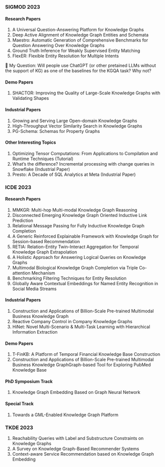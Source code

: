 ### SIGMOD 2023
#### Research Papers
1. A Universal Question-Answering Platform for Knowledge Graphs
2. Deep Active Alignment of Knowledge Graph Entities and Schemata
3. Maestro: Automatic Generation of Comprehensive Benchmarks for Question Answering Over Knowledge Graphs
4. Ground Truth Inference for Weakly Supervised Entity Matching
5. FlexER: Flexible Entity Resolution for Multiple Intents

🤔 My Question: Will people use ChatGPT (or other pretained LLMs without the support of KG) as one of the baselines for the KGQA task? Why not?

#### Demo Papers
1. SHACTOR: Improving the Quality of Large-Scale Knowledge Graphs with Validating Shapes

#### Industrial Papers
1. Growing and Serving Large Open-domain Knowledge Graphs
2. High-Throughput Vector Similarity Search in Knowledge Graphs
3. PG-Schema: Schemas for Property Graphs

#### Other Interesting Topics
1. Optimizing Tensor Computations: From Applications to Compilation and Runtime Techniques (Tutorial)
2. What’s the difference? Incremental processing with change queries in Snowflake (Industrial Paper)
3. Presto: A Decade of SQL Analytics at Meta (Industrial Paper)

### ICDE 2023
#### Research Papers
1. MMKGR: Multi-hop Multi-modal Knowledge Graph Reasoning
2. Disconnected Emerging Knowledge Graph Oriented Inductive Link Prediction
3. Relational Message Passing for Fully Inductive Knowledge Graph Completion
4. A Generic Reinforced Explainable Framework with Knowledge Graph for Session-based Recommendation
5. RETIA: Relation-Entity Twin-Interact Aggregation for Temporal Knowledge Graph Extrapolation
6. A Holistic Approach for Answering Logical Queries on Knowledge Graphs
7. Multimodal Biological Knowledge Graph Completion via Triple Co-attention Mechanism
8. Benchmarking Filtering Techniques for Entity Resolution
9. Globally Aware Contextual Embeddings for Named Entity Recognition in Social Media Streams

#### Industrial Papers
1. Construction and Applications of Billion-Scale Pre-trained Multimodal Business Knowledge Graph
2. Reactive Company Control in Company Knowledge Graphs
3. HiNet: Novel Multi-Scenario & Multi-Task Learning with Hierarchical Information Extraction

#### Demo Papers
1. T-FinKB: A Platform of Temporal Financial Knowledge Base Construction
2. Construction and Applications of Billion-Scale Pre-trained Multimodal Business Knowledge GraphGraph-based Tool for Exploring PubMed Knowledge Base

#### PhD Symposium Track
1. Knowledge Graph Embedding Based on Graph Neural Network

#### Special Track
1. Towards a GML-Enabled Knowledge Graph Platform	

### TKDE 2023
1. Reachability Queries with Label and Substructure Constraints on Knowledge Graphs
2. A Survey on Knowledge Graph-Based Recommender Systems
3. Context-aware Service Recommendation based on Knowledge Graph Embedding

